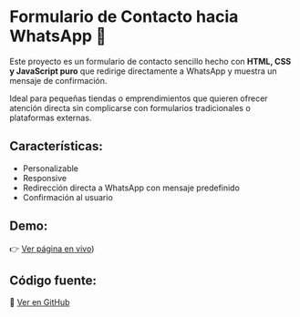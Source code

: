 # Formulario de Contacto hacia WhatsApp 📱

Este proyecto es un formulario de contacto sencillo hecho con **HTML, CSS y JavaScript puro** que redirige directamente a WhatsApp y muestra un mensaje de confirmación.

Ideal para pequeñas tiendas o emprendimientos que quieren ofrecer atención directa sin complicarse con formularios tradicionales o plataformas externas.

## Características:
- Personalizable
- Responsive
- Redirección directa a WhatsApp con mensaje predefinido
- Confirmación al usuario

## Demo:
👉 [Ver página en vivo](https://mundorelax.netlify.app/))

## Código fuente:
🔗 [Ver en GitHub](https://github.com/johnbathory138/tienda-online)
